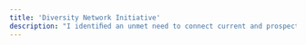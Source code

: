 ```yaml
---
title: 'Diversity Network Initiative'
description: "I identiﬁed an unmet need to connect current and prospective PhD students from similar backgrounds. The DNI was created to build community and a professional network, share experiences, and provide insight into diversity and inclusion efforts at UCSF. Currently, seven basic science graduate programs participate in the Diversity Network Initiative. This initiative was developed in partnership with Dr. D’Anne Duncan, Asst. Dean of Diversity and Learner Success."
---
```

